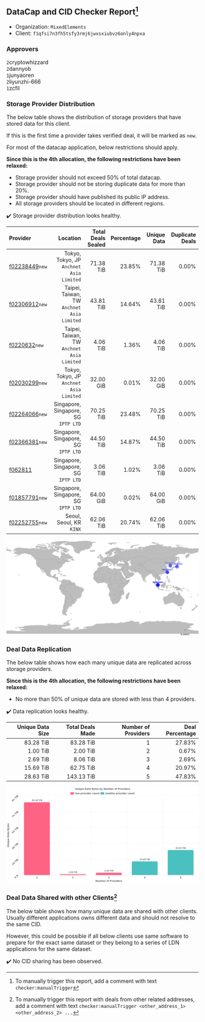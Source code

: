 ## DataCap and CID Checker Report[^1]
 - Organization: `MixedElements`
 - Client: `f1qfsi7n3fh5tsfy3rmj6jwxsxiubvz6only4npxa`
### Approvers
`2`cryptowhizzard<br/>`2`dannyob<br/>`1`junyaoren<br/>`2`liyunzhi-666<br/>`1`zcfil


### Storage Provider Distribution
The below table shows the distribution of storage providers that have stored data for this client.

If this is the first time a provider takes verified deal, it will be marked as `new`.

For most of the datacap application, below restrictions should apply.

**Since this is the 4th allocation, the following restrictions have been relaxed:**
 - Storage provider should not exceed 50% of total datacap.
 - Storage provider should not be storing duplicate data for more than 20%.
 - Storage provider should have published its public IP address.
 - All storage providers should be located in different regions.

✔️ Storage provider distribution looks healthy.

| Provider                                                    |                                      Location | Total Deals Sealed | Percentage | Unique Data | Duplicate Deals |
| :---------------------------------------------------------- | --------------------------------------------: | -----------------: | ---------: | ----------: | --------------: |
| [f02238449](https://filfox.info/en/address/f02238449)`new`  |   Tokyo, Tokyo, JP<br/>`Anchnet Asia Limited` |          71.38 TiB |     23.85% |   71.38 TiB |           0.00% |
| [f02306912](https://filfox.info/en/address/f02306912)`new`  | Taipei, Taiwan, TW<br/>`Anchnet Asia Limited` |          43.81 TiB |     14.64% |   43.81 TiB |           0.00% |
| [f0220632](https://filfox.info/en/address/f0220632)`new`    | Taipei, Taiwan, TW<br/>`Anchnet Asia Limited` |           4.06 TiB |      1.36% |    4.06 TiB |           0.00% |
| [f02030299](https://filfox.info/en/address/f02030299)`new`  |   Tokyo, Tokyo, JP<br/>`Anchnet Asia Limited` |          32.00 GiB |      0.01% |   32.00 GiB |           0.00% |
| [f02264066](https://filfox.info/en/address/f02264066)`new`  |       Singapore, Singapore, SG<br/>`IPTP LTD` |          70.25 TiB |     23.48% |   70.25 TiB |           0.00% |
| [f02366381](https://filfox.info/en/address/f02366381)`new`  |       Singapore, Singapore, SG<br/>`IPTP LTD` |          44.50 TiB |     14.87% |   44.50 TiB |           0.00% |
| [f062811](https://filfox.info/en/address/f062811)           |       Singapore, Singapore, SG<br/>`IPTP LTD` |           3.06 TiB |      1.02% |    3.06 TiB |           0.00% |
| [f01857791](https://filfox.info/en/address/f01857791)`new`  |       Singapore, Singapore, SG<br/>`IPTP LTD` |          64.00 GiB |      0.02% |   64.00 GiB |           0.00% |
| [f02252755](https://filfox.info/en/address/f02252755)`new`  |                   Seoul, Seoul, KR<br/>`KINX` |          62.06 TiB |     20.74% |   62.06 TiB |           0.00% |

<img src="https://raw.githubusercontent.com/data-preservation-programs/filplus-checker-assets/main/filecoin-project/filecoin-plus-large-datasets/issues/1561/1697707662640.png"/>

### Deal Data Replication
The below table shows how each many unique data are replicated across storage providers.


**Since this is the 4th allocation, the following restrictions have been relaxed:**
- No more than 50% of unique data are stored with less than 4 providers.

✔️ Data replication looks healthy.

| Unique Data Size | Total Deals Made | Number of Providers | Deal Percentage |
| ---------------: | ---------------: | ------------------: | --------------: |
|        83.28 TiB |        83.28 TiB |                   1 |          27.83% |
|         1.00 TiB |         2.00 TiB |                   2 |           0.67% |
|         2.69 TiB |         8.06 TiB |                   3 |           2.69% |
|        15.69 TiB |        62.75 TiB |                   4 |          20.97% |
|        28.63 TiB |       143.13 TiB |                   5 |          47.83% |

<img src="https://raw.githubusercontent.com/data-preservation-programs/filplus-checker-assets/main/filecoin-project/filecoin-plus-large-datasets/issues/1561/1697707663725.png"/>

### Deal Data Shared with other Clients[^3]
The below table shows how many unique data are shared with other clients.
Usually different applications owns different data and should not resolve to the same CID.

However, this could be possible if all below clients use same software to prepare for the exact same dataset or they belong to a series of LDN applications for the same dataset.

✔️ No CID sharing has been observed.

[^1]: To manually trigger this report, add a comment with text `checker:manualTrigger`

[^2]: Deals from those addresses are combined into this report as they are specified with `checker:manualTrigger`

[^3]: To manually trigger this report with deals from other related addresses, add a comment with text `checker:manualTrigger <other_address_1> <other_address_2> ...`

